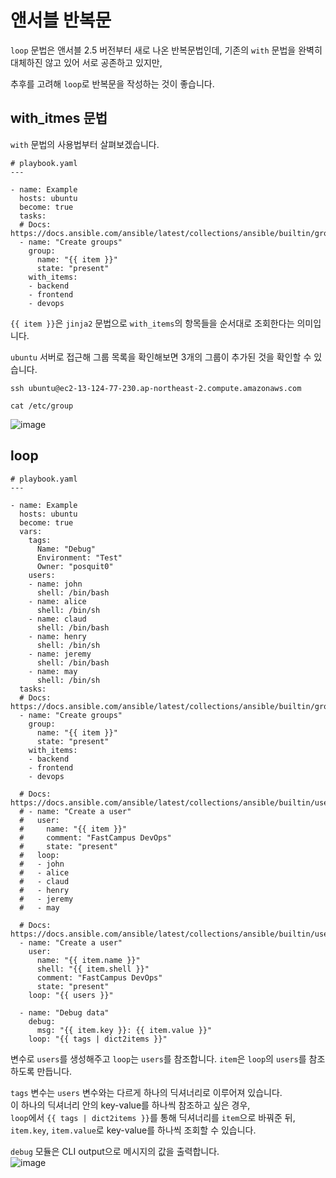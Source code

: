 # 앤서블 반복문

`loop` 문법은 앤서블 2.5 버전부터 새로 나온 반복문법인데, 기존의 `with` 문법을 완벽히 대체하진 않고 있어 서로 공존하고 있지만,

추후를 고려해 `loop`로 반복문을 작성하는 것이 좋습니다.

## with_itmes 문법

`with` 문법의 사용법부터 살펴보겠습니다.

```
# playbook.yaml
---

- name: Example
  hosts: ubuntu
  become: true
  tasks:
  # Docs: https://docs.ansible.com/ansible/latest/collections/ansible/builtin/group_module.html
  - name: "Create groups"
    group:
      name: "{{ item }}"
      state: "present"
    with_items:
    - backend
    - frontend
    - devops
```

`{{ item }}`은 `jinja2` 문법으로 `with_items`의 항목들을 순서대로 조회한다는 의미입니다.

`ubuntu` 서버로 접근해 그룹 목록을 확인해보면 3개의 그룹이 추가된 것을 확인할 수 있습니다.   

```
ssh ubuntu@ec2-13-124-77-230.ap-northeast-2.compute.amazonaws.com
```

```
cat /etc/group
```

![image](https://user-images.githubusercontent.com/43658658/159863461-d75687fa-d25e-44a6-a506-3b597447a098.png)

## loop 

```
# playbook.yaml
---

- name: Example
  hosts: ubuntu
  become: true
  vars:
    tags:
      Name: "Debug"
      Environment: "Test"
      Owner: "posquit0"
    users:
    - name: john
      shell: /bin/bash
    - name: alice
      shell: /bin/sh
    - name: claud
      shell: /bin/bash
    - name: henry
      shell: /bin/sh
    - name: jeremy
      shell: /bin/bash
    - name: may
      shell: /bin/sh
  tasks:
  # Docs: https://docs.ansible.com/ansible/latest/collections/ansible/builtin/group_module.html
  - name: "Create groups"
    group:
      name: "{{ item }}"
      state: "present"
    with_items:
    - backend
    - frontend
    - devops

  # Docs: https://docs.ansible.com/ansible/latest/collections/ansible/builtin/user_module.html
  # - name: "Create a user"
  #   user:
  #     name: "{{ item }}"
  #     comment: "FastCampus DevOps"
  #     state: "present"
  #   loop:
  #   - john
  #   - alice
  #   - claud
  #   - henry
  #   - jeremy
  #   - may

  # Docs: https://docs.ansible.com/ansible/latest/collections/ansible/builtin/user_module.html
  - name: "Create a user"
    user:
      name: "{{ item.name }}"
      shell: "{{ item.shell }}"
      comment: "FastCampus DevOps"
      state: "present"
    loop: "{{ users }}"

  - name: "Debug data"
    debug:
      msg: "{{ item.key }}: {{ item.value }}"
    loop: "{{ tags | dict2items }}"
```

변수로 `users`를 생성해주고 `loop`는 `users`를 참조합니다. `item`은 `loop`의 `users`를 참조하도록 만듭니다.

`tags` 변수는 `users` 변수와는 다르게 하나의 딕셔너리로 이루어져 있습니다.   
이 하나의 딕셔너리 안의 key-value를 하나씩 참조하고 싶은 경우,   
`loop`에서 `{{ tags | dict2items }}`를 통해 딕셔너리를 `item`으로 바꿔준 뒤,   
`item.key`, `item.value`로 key-value를 하나씩 조회할 수 있습니다.

`debug` 모듈은 CLI output으로 메시지의 값을 출력합니다.   
![image](https://user-images.githubusercontent.com/43658658/159862940-18eb7cd8-17c4-4f98-8d23-1520f49b9bfc.png)


